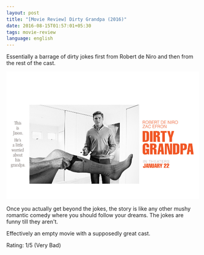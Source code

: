 ```yaml
---
layout: post
title: "[Movie Review] Dirty Grandpa (2016)"
date: 2016-08-15T01:57:01+05:30
tags: movie-review
language: english
---
```


Essentially a barrage of dirty jokes first from Robert de Niro and then from the rest of the cast.

![Dirty Grandpa (2016)](/img/movie-poster-dirty-grandpa-2016.jpg 'Dirty Grandpa (2016)')

Once you actually get beyond the jokes, the story is like any other mushy romantic comedy where you should follow your dreams.
The jokes are funny till they aren't.

Effectively an empty movie with a supposedly great cast.

Rating: 1/5 (Very Bad)
